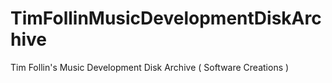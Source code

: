 # TimFollinMusicDevelopmentDiskArchive
Tim Follin's Music Development Disk Archive ( Software Creations )
